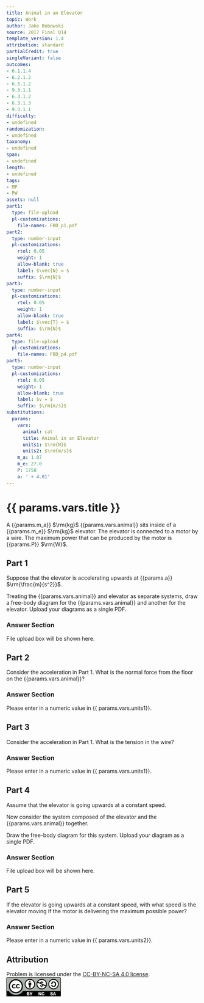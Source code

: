 ```yaml
---
title: Animal in an Elevator
topic: Work
author: Jake Bobowski
source: 2017 Final Q14
template_version: 1.4
attribution: standard
partialCredit: true
singleVariant: false
outcomes:
- 6.1.1.4
- 6.2.1.2
- 6.5.1.2
- 9.3.1.1
- 6.3.1.2
- 6.3.1.3
- 9.3.1.1
difficulty:
- undefined
randomization:
- undefined
taxonomy:
- undefined
span:
- undefined
length:
- undefined
tags:
- MP
- PW
assets: null
part1:
  type: file-upload
  pl-customizations:
    file-names: FBD_p1.pdf
part2:
  type: number-input
  pl-customizations:
    rtol: 0.05
    weight: 1
    allow-blank: true
    label: $\vec{N} = $
    suffix: $\rm{N}$
part3:
  type: number-input
  pl-customizations:
    rtol: 0.05
    weight: 1
    allow-blank: true
    label: $\vec{T} = $
    suffix: $\rm{N}$
part4:
  type: file-upload
  pl-customizations:
    file-names: FBD_p4.pdf
part5:
  type: number-input
  pl-customizations:
    rtol: 0.05
    weight: 1
    allow-blank: true
    label: $v = $
    suffix: $\rm{m/s}$
substitutions:
  params:
    vars:
      animal: cat
      title: Animal in an Elevator
      units1: $\rm{N}$
      units2: $\rm{m/s}$
    m_a: 1.07
    m_e: 27.0
    P: 1758
    a: ' + 4.01'
---
```

# {{ params.vars.title }}
A {{params.m_a}} $\rm{kg}$ {{params.vars.animal}} sits inside of a {{params.m_e}} $\rm{kg}$ elevator. The elevator is connected to a motor by a wire. The maximum power that can be produced by the motor is {{params.P}} $\rm{W}$.

## Part 1

Suppose that the elevator is accelerating upwards at {{params.a}} $\rm{\frac{m}{s^2}}$.

Treating the {{params.vars.animal}} and elevator as separate systems, draw a free-body diagram for the {{params.vars.animal}} and another for the elevator. Upload your diagrams as a single PDF.

### Answer Section

File upload box will be shown here.

## Part 2

Consider the acceleration in Part 1. What is the normal force from the floor on the {{params.vars.animal}}?

### Answer Section

Please enter in a numeric value in {{ params.vars.units1}}.

## Part 3

Consider the acceleration in Part 1. What is the tension in the wire?

### Answer Section

Please enter in a numeric value in {{ params.vars.units1}}.

## Part 4

Assume that the elevator is going upwards at a constant speed.

Now consider the system composed of the elevator and the {{params.vars.animal}} together.

Draw the free-body diagram for this system. Upload your diagram as a single PDF.

### Answer Section

File upload box will be shown here.

## Part 5

If the elevator is going upwards at a constant speed, with what speed is the elevator moving if the motor is delivering the maximum possible power?

### Answer Section

Please enter in a numeric value in {{ params.vars.units2}}.

## Attribution

Problem is licensed under the [CC-BY-NC-SA 4.0 license](https://creativecommons.org/licenses/by-nc-sa/4.0/).<br> ![The Creative Commons 4.0 license requiring attribution-BY, non-commercial-NC, and share-alike-SA license.](https://raw.githubusercontent.com/firasm/bits/master/by-nc-sa.png)